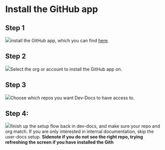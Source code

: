 # Install the GitHub app

## Step 1

![](/img/generate_content_from_your_codebase_and_docs/step_1.png)install the GitHub app, which you can find [here](https://github.com/apps/dev-docs-github-app).

## Step 2

![](/img/generate_content_from_your_codebase_and_docs/step_4.png)Select the org or account to install the GitHub app on.

## Step 3

![](/img/generate_content_from_your_codebase_and_docs/step_6.png)Choose which repos you want Dev-Docs to have access to.

## Step 4:

![](/img/connect_the_starter_template_to_the_ai_editor/step_21.png)finish up the setup flow back in dev-docs, and make sure your repo and org match. If you are only interested in internal documentation, skip the user-docs setup. **Sidenote if you do not see the right repo, trying refreshing the screen if you have installed the Gith**

